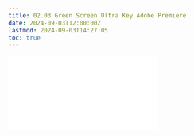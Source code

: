 ```yaml
---
title: 02.03 Green Screen Ultra Key Adobe Premiere
date: 2024-09-03T12:00:00Z
lastmod: 2024-09-03T14:27:05
toc: true
---
```


![Link to included file content](../../../../video/adobe-premiere-pro/adobe-premiere-green-screen-ultrakey-tutorial.md)

